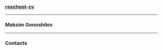 ### [rsschool-cv](https://github.com/maxermine/rsschool-cv)
---
### Maksim Gonoshilov
---
### Contacts